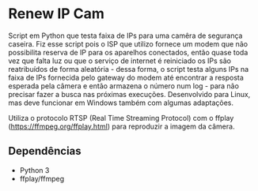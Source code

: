 # Renew IP Cam
Script em Python que testa faixa de IPs para uma camêra de segurança caseira. Fiz esse script pois o ISP que utilizo fornece um modem que não possibilita reserva de IP para os aparelhos conectados, então quase toda vez que falta luz ou que o serviço de internet é reiniciado os IPs são reatribuídos de forma aleatória - dessa forma, o script testa alguns IPs na faixa de IPs fornecida pelo gateway do modem até encontrar a resposta esperada pela câmera e então armazena o número num log - para não precisar fazer a busca nas próximas execuções. Desenvolvido para Linux, mas deve funcionar em Windows também com algumas adaptações.

Utiliza o protocolo RTSP (Real Time Streaming Protocol) com o ffplay (https://ffmpeg.org/ffplay.html) para reproduzir a imagem da câmera.

## Dependências

- Python 3
- ffplay/ffmpeg

